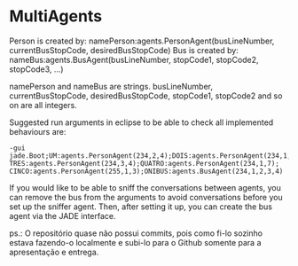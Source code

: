 # MultiAgents

Person is created by: namePerson:agents.PersonAgent(busLineNumber, currentBusStopCode, desiredBusStopCode)
Bus is created by: nameBus:agents.BusAgent(busLineNumber, stopCode1, stopCode2, stopCode3, ...)

namePerson and nameBus are strings. busLineNumber, currentBusStopCode, desiredBusStopCode, stopCode1, stopCode2 and so on are all integers.

Suggested run arguments in eclipse to be able to check all implemented behaviours are: 
```
-gui jade.Boot;UM:agents.PersonAgent(234,2,4);DOIS:agents.PersonAgent(234,1,3);
TRES:agents.PersonAgent(234,3,4);QUATRO:agents.PersonAgent(234,1,7);
CINCO:agents.PersonAgent(255,1,3);ONIBUS:agents.BusAgent(234,1,2,3,4)
```

If you would like to be able to sniff the conversations between agents, you can remove the bus from the arguments to avoid conversations before you set up the sniffer agent. Then, after setting it up, you can create the bus agent via the JADE interface.

ps.: O repositório quase não possui commits, pois como fi-lo sozinho estava fazendo-o localmente e subi-lo para o Github somente para a apresentação e entrega.

